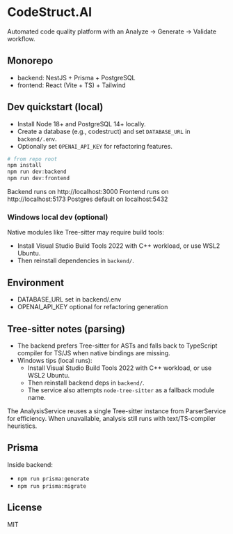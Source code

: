 # CodeStruct.AI

Automated code quality platform with an Analyze → Generate → Validate workflow.

## Monorepo
- backend: NestJS + Prisma + PostgreSQL
- frontend: React (Vite + TS) + Tailwind

## Dev quickstart (local)
- Install Node 18+ and PostgreSQL 14+ locally.
- Create a database (e.g., codestruct) and set `DATABASE_URL` in `backend/.env`.
- Optionally set `OPENAI_API_KEY` for refactoring features.

```powershell
# from repo root
npm install
npm run dev:backend
npm run dev:frontend
```

Backend runs on http://localhost:3000
Frontend runs on http://localhost:5173
Postgres default on localhost:5432

### Windows local dev (optional)
Native modules like Tree-sitter may require build tools:
- Install Visual Studio Build Tools 2022 with C++ workload, or use WSL2 Ubuntu.
- Then reinstall dependencies in `backend/`.

## Environment
- DATABASE_URL set in backend/.env
- OPENAI_API_KEY optional for refactoring generation

## Tree-sitter notes (parsing)
- The backend prefers Tree-sitter for ASTs and falls back to TypeScript compiler for TS/JS when native bindings are missing.
- Windows tips (local runs):
	- Install Visual Studio Build Tools 2022 with C++ workload, or use WSL2 Ubuntu.
	- Then reinstall backend deps in `backend/`.
	- The service also attempts `node-tree-sitter` as a fallback module name.

The AnalysisService reuses a single Tree-sitter instance from ParserService for efficiency. When unavailable, analysis still runs with text/TS-compiler heuristics.

## Prisma
Inside backend:
- `npm run prisma:generate`
- `npm run prisma:migrate`

## License
MIT

